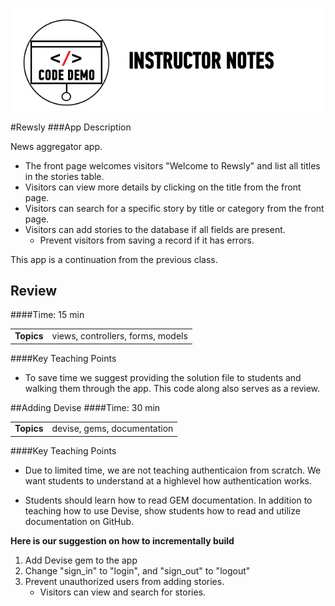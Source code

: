 ![Code Demo Notes](../assets/ICL_icons/instr_code_demo.png)

#Rewsly
###App Description
 

News aggregator app.  

*	The front page welcomes visitors "Welcome to Rewsly" and list all titles in the stories table. 
*	Visitors can view more details by clicking on the title from the front page.
*	Visitors can search for a specific story by title or category from the front page.
*	Visitors can add stories to the database if all fields are present. 
	*	Prevent visitors from saving a record if it has errors.
	

This app is a continuation from the previous class.


## Review 
####Time: 15 min

| | |
| ------------- |:-------------|
| __Topics__ |views, controllers, forms, models| 


####Key Teaching Points

*	To save time we suggest providing the solution file to students and walking them through the app. This code along also serves as a review.



##Adding Devise 
####Time: 30 min

| | |
| ------------- |:-------------|
| __Topics__ |devise, gems, documentation| 


####Key Teaching Points

*	Due to limited time, we are not teaching authenticaion from scratch. We want students to understand at a highlevel how authentication works.


*	Students should learn how to read GEM documentation. In addition to teaching how to use Devise, show students how to read and utilize documentation on GitHub.


__Here is our suggestion on how to incrementally build__

1.	Add Devise gem to the app
2.	Change "sign_in" to "login", and "sign_out" to "logout"
3.	Prevent unauthorized users from adding stories. 
	*	Visitors can view and search for stories.





